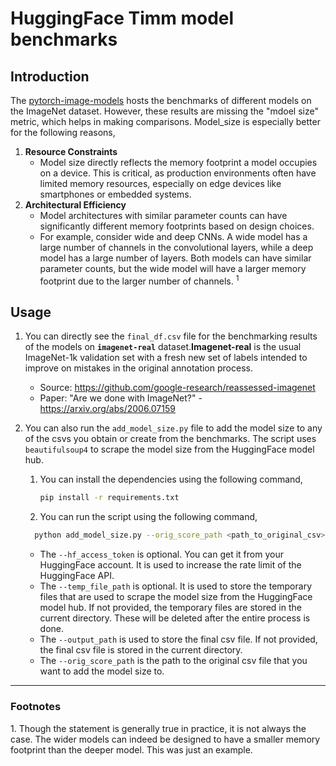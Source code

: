 # HuggingFace Timm model benchmarks

## Introduction
The [pytorch-image-models](https://github.com/huggingface/pytorch-image-models/tree/main/results) hosts the benchmarks of different models on the ImageNet dataset. However, these results are missing the "mdoel size" metric, which helps in making comparisons. Model_size is especially better for the following reasons,
1. **Resource Constraints**
   * Model size directly reflects the memory footprint a model occupies on a device. This is critical, as production environments often have limited memory resources, especially on edge devices like smartphones or embedded systems.
2. **Architectural Efficiency**
    *  Model architectures with similar parameter counts can have significantly different memory footprints based on design choices.  
    * For example, consider wide and deep CNNs. A wide model has a large number of channels in the convolutional layers, while a deep model has a large number of layers. Both models can have similar parameter counts, but the wide model will have a larger memory footprint due to the larger number of channels. $^1$

## Usage
1. You can directly see the `final_df.csv` file for the benchmarking results of the models on **`imagenet-real`** dataset.**Imagenet-real** is the usual ImageNet-1k validation set with a fresh new set of labels intended to improve on mistakes in the original annotation process.
      * Source: https://github.com/google-research/reassessed-imagenet
      * Paper: "Are we done with ImageNet?" - https://arxiv.org/abs/2006.07159

2. You can also run the `add_model_size.py` file to add the model size to any of the csvs you obtain or create from the benchmarks. The script uses `beautifulsoup4` to scrape the model size from the HuggingFace model hub.
   1. You can install the dependencies using the following command,
      ```bash
      pip install -r requirements.txt
      ```
    2. You can run the script using the following command,
      ```bash
        python add_model_size.py --orig_score_path <path_to_original_csv>  --hf_access_token <huggingface_access_token> --temp_file_path <path_to_store_temp_files>  --output_path <path_to_store_final_csv>
      ```
    * The `--hf_access_token` is optional. You can get it from your HuggingFace account. It is used to increase the rate limit of the HuggingFace API.
    * The `--temp_file_path` is optional. It is used to store the temporary files that are used to scrape the model size from the HuggingFace model hub. If not provided, the temporary files are stored in the current directory. These will be deleted after the entire process is done.
    * The `--output_path` is used to store the final csv file. If not provided, the final csv file is stored in the current directory.
    * The `--orig_score_path` is the path to the original csv file that you want to add the model size to.


---
### Footnotes
$1.$ Though the statement is generally true in practice, it is not always the case. The wider models can indeed be designed to have a smaller memory footprint than the deeper model. This was just an example. 